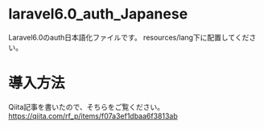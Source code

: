 # laravel6.0_auth_Japanese

Laravel6.0のauth日本語化ファイルです。
resources/lang下に配置してください。

# 導入方法

Qiita記事を書いたので、そちらをご覧ください。
https://qiita.com/rf_p/items/f07a3ef1dbaa6f3813ab
